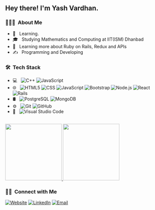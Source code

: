 <h2> Hey there! I'm Yash Vardhan.</h2>

<h3> 👨🏻‍💻 &nbsp;About Me </h3>

- 🤔 &nbsp; Learning.
- 🎓 &nbsp; Studying Mathematics and Computing at IIT(ISM) Dhanbad
- 🌱 &nbsp; Learning more about Ruby on Rails, Redux and APIs
- ✍️ &nbsp; Programming and Developing

<h3> 🛠 &nbsp;Tech Stack</h3>

- 💻 &nbsp;
  ![C++](https://img.shields.io/badge/-C++-333333?style=flat&logo=C%2B%2B&logoColor=00599C)
  ![JavaScript](https://img.shields.io/badge/-JavaScript-333333?style=flat&logo=javascript)
- 🌐 &nbsp;
  ![HTML5](https://img.shields.io/badge/-HTML5-333333?style=flat&logo=HTML5)
  ![CSS](https://img.shields.io/badge/-CSS-333333?style=flat&logo=CSS3&logoColor=1572B6)
  ![JavaScript](https://img.shields.io/badge/-JavaScript-333333?style=flat&logo=javascript)
  ![Bootstrap](https://img.shields.io/badge/-Bootstrap-333333?style=flat&logo=bootstrap&logoColor=563D7C)
  ![Node.js](https://img.shields.io/badge/-Node.js-333333?style=flat&logo=node.js)
  ![React](https://img.shields.io/badge/-React-333333?style=flat&logo=react)
  ![Rails](https://img.shields.io/badge/-Rails-333333?style=flat&logo=ruby)
- 🛢 &nbsp;
  ![PostgreSQL](https://img.shields.io/badge/-PostgreSQL-333333?style=flat&logo=postgresql)
  ![MongoDB](https://img.shields.io/badge/M-mongoDB-green)
- ⚙️ &nbsp;
  ![Git](https://img.shields.io/badge/-Git-333333?style=flat&logo=git)
  ![GitHub](https://img.shields.io/badge/-GitHub-333333?style=flat&logo=github)
- 🔧 &nbsp;
  ![Visual Studio Code](https://img.shields.io/badge/-Visual%20Studio%20Code-333333?style=flat&logo=visual-studio-code&logoColor=007ACC)

<br/>

<a href="https://github.com/Grumpyyash">
  <img height="180em" src="https://github-readme-stats.vercel.app/api?username=Grumpyyash&theme=buefy&show_icons=true" />
  <img height="180em" src="https://github-readme-stats.vercel.app/api/top-langs/?username=Grumpyyash&theme=buefy&layout=compact" />
</a>

<br/>

<h3> 🤝🏻 &nbsp;Connect with Me </h3>
<p>
 <a href="https://yashvardhanportfolio.netlify.app/"><img alt="Website" src="https://img.shields.io/badge/Website-https://yashvardhanportfolio.netlify.app/-blue?style=flat-square&logo=google-chrome"></a>
<a href="https://www.linkedin.com/in/yash-vardhan-688952188/"><img alt="LinkedIn" src="https://img.shields.io/badge/LinkedIn-Yash%20Vardhan-blue?style=flat-square&logo=linkedin"></a>
<a href="mailto:yashvardhan513@gmail.com"><img alt="Email" src="https://img.shields.io/badge/Email-yashvardhan513@gmail.com-blue?style=flat-square&logo=gmail"></a>
</p>
